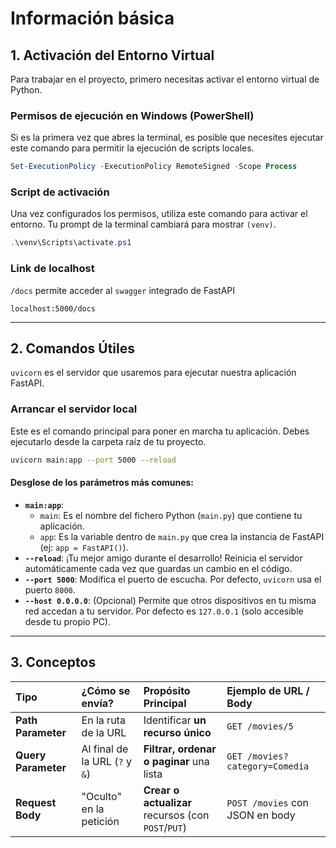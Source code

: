 # Información básica

## 1. Activación del Entorno Virtual

Para trabajar en el proyecto, primero necesitas activar el entorno virtual de Python.

### Permisos de ejecución en Windows (PowerShell)
Si es la primera vez que abres la terminal, es posible que necesites ejecutar este comando para permitir la ejecución de scripts locales.

```powershell
Set-ExecutionPolicy -ExecutionPolicy RemoteSigned -Scope Process
```

### Script de activación
Una vez configurados los permisos, utiliza este comando para activar el entorno. Tu prompt de la terminal cambiará para mostrar `(venv)`.

```powershell
.\venv\Scripts\activate.ps1
```

### Link de localhost
`/docs` permite acceder al `swagger` integrado de FastAPI
```link
localhost:5000/docs
```

---

## 2. Comandos Útiles

`uvicorn` es el servidor que usaremos para ejecutar nuestra aplicación FastAPI.

### Arrancar el servidor local
Este es el comando principal para poner en marcha tu aplicación. Debes ejecutarlo desde la carpeta raíz de tu proyecto.

```bash
uvicorn main:app --port 5000 --reload
```

#### Desglose de los parámetros más comunes:

* **`main:app`**:
    * `main`: Es el nombre del fichero Python (`main.py`) que contiene tu aplicación.
    * `app`: Es la variable dentro de `main.py` que crea la instancia de FastAPI (ej: `app = FastAPI()`).
* **`--reload`**: ¡Tu mejor amigo durante el desarrollo! Reinicia el servidor automáticamente cada vez que guardas un cambio en el código.
* **`--port 5000`**: Modifica el puerto de escucha. Por defecto, `uvicorn` usa el puerto `8000`.
* **`--host 0.0.0.0`**: (Opcional) Permite que otros dispositivos en tu misma red accedan a tu servidor. Por defecto es `127.0.0.1` (solo accesible desde tu propio PC).

---

## 3. Conceptos

| Tipo             | ¿Cómo se envía?                 | Propósito Principal                             | Ejemplo de URL / Body        |
| :--------------- | :------------------------------ | :---------------------------------------------- | :--------------------------- |
| **Path Parameter** | En la ruta de la URL            | Identificar **un recurso único** | `GET /movies/5`              |
| **Query Parameter**| Al final de la URL (`?` y `&`) | **Filtrar, ordenar o paginar** una lista     | `GET /movies?category=Comedia` |
| **Request Body** | "Oculto" en la petición         | **Crear o actualizar** recursos (con `POST`/`PUT`) | `POST /movies` con JSON en body |
